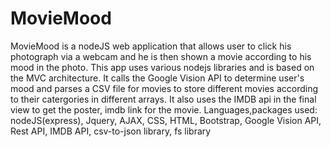 # MovieMood
MovieMood is a nodeJS web application that allows user to click his photograph via a webcam and he is then shown a movie according to his mood in the photo.
This app uses various nodejs libraries and is based on the MVC architecture. It calls the Google Vision API to determine user's mood and parses a CSV file for movies to store different movies according to their
catergories in different arrays. It also uses the IMDB api in the final view to get the poster, imdb link for the movie.
Languages,packages used: nodeJS(express), Jquery, AJAX, CSS, HTML, Bootstrap, Google Vision API, Rest API, IMDB API, csv-to-json library, fs library
